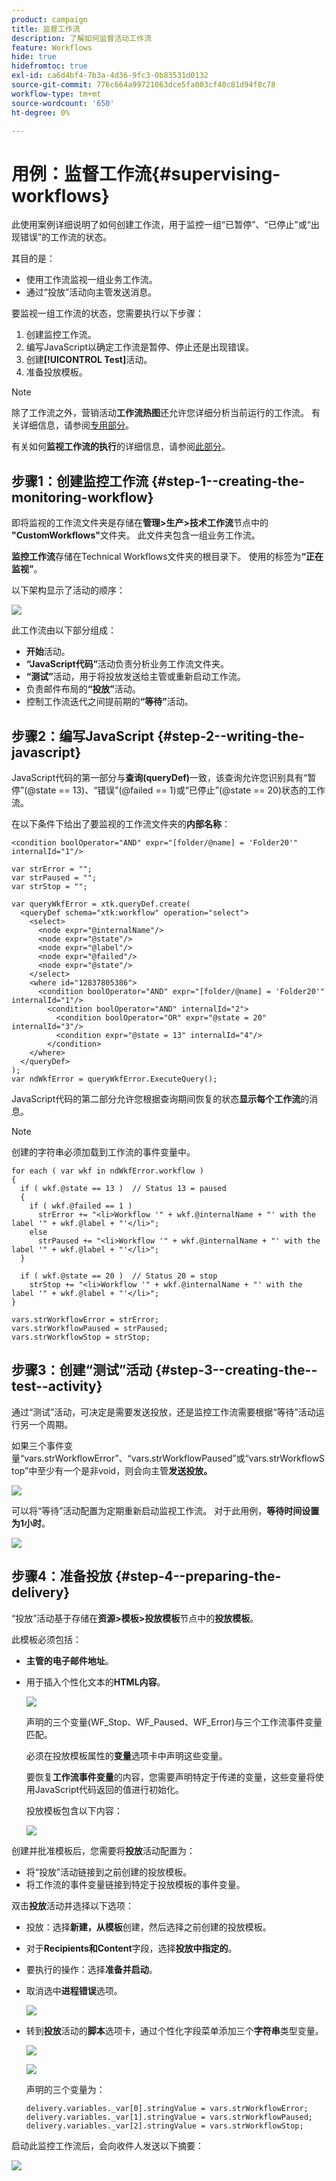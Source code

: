 ```yaml
---
product: campaign
title: 监督工作流
description: 了解如何监督活动工作流
feature: Workflows
hide: true
hidefromtoc: true
exl-id: ca6d4bf4-7b3a-4d36-9fc3-0b83531d0132
source-git-commit: 776c664a99721063dce5fa003cf40c81d94f8c78
workflow-type: tm+mt
source-wordcount: '650'
ht-degree: 0%

---
```


# 用例：监督工作流{#supervising-workflows}



此使用案例详细说明了如何创建工作流，用于监控一组“已暂停”、“已停止”或“出现错误”的工作流的状态。

其目的是：

* 使用工作流监视一组业务工作流。
* 通过“投放”活动向主管发送消息。

要监视一组工作流的状态，您需要执行以下步骤：

1. 创建监控工作流。
1. 编写JavaScript以确定工作流是暂停、停止还是出现错误。
1. 创建&#x200B;**[!UICONTROL Test]**&#x200B;活动。
1. 准备投放模板。

>[!NOTE]
>
>除了工作流之外，营销活动&#x200B;**工作流热图**&#x200B;还允许您详细分析当前运行的工作流。 有关详细信息，请参阅[专用部分](heatmap.md)。
>
>有关如何&#x200B;**监视工作流的执行**&#x200B;的详细信息，请参阅[此部分](monitoring-workflow-execution.md)。

## 步骤1：创建监控工作流 {#step-1--creating-the-monitoring-workflow}

即将监视的工作流文件夹是存储在&#x200B;**管理>生产>技术工作流**&#x200B;节点中的&#x200B;**&quot;CustomWorkflows&quot;**&#x200B;文件夹。 此文件夹包含一组业务工作流。

**监控工作流**&#x200B;存储在Technical Workflows文件夹的根目录下。 使用的标签为&#x200B;**“正在监视”**。

以下架构显示了活动的顺序：

![](assets/uc_monitoring_workflow_overview.png)

此工作流由以下部分组成：

* **开始**&#x200B;活动。
* **“JavaScript代码”**&#x200B;活动负责分析业务工作流文件夹。
* **“测试”**&#x200B;活动，用于将投放发送给主管或重新启动工作流。
* 负责邮件布局的&#x200B;**“投放”**&#x200B;活动。
* 控制工作流迭代之间提前期的&#x200B;**“等待”**&#x200B;活动。

## 步骤2：编写JavaScript {#step-2--writing-the-javascript}

JavaScript代码的第一部分与&#x200B;**查询(queryDef)**&#x200B;一致，该查询允许您识别具有“暂停”(@state == 13)、“错误”(@failed == 1)或“已停止”(@state == 20)状态的工作流。

在以下条件下给出了要监视的工作流文件夹的&#x200B;**内部名称**：

```
<condition boolOperator="AND" expr="[folder/@name] = 'Folder20'" internalId="1"/>
```

```
var strError = "";
var strPaused = "";
var strStop = "";

var queryWkfError = xtk.queryDef.create(
  <queryDef schema="xtk:workflow" operation="select">
    <select>
      <node expr="@internalName"/>
      <node expr="@state"/>
      <node expr="@label"/>
      <node expr="@failed"/>
      <node expr="@state"/>   
    </select>
    <where id="12837805386">
      <condition boolOperator="AND" expr="[folder/@name] = 'Folder20'" internalId="1"/>
        <condition boolOperator="AND" internalId="2">
          <condition boolOperator="OR" expr="@state = 20" internalId="3"/>
          <condition expr="@state = 13" internalId="4"/>
        </condition>  
    </where>
  </queryDef>
);
var ndWkfError = queryWkfError.ExecuteQuery(); 
```

JavaScript代码的第二部分允许您根据查询期间恢复的状态&#x200B;**显示每个工作流**&#x200B;的消息。

>[!NOTE]
>
>创建的字符串必须加载到工作流的事件变量中。

```
for each ( var wkf in ndWkfError.workflow ) 
{
  if ( wkf.@state == 13 )  // Status 13 = paused
  {
    if ( wkf.@failed == 1 )
      strError += "<li>Workflow '" + wkf.@internalName + "' with the label '" + wkf.@label + "'</li>";
    else
      strPaused += "<li>Workflow '" + wkf.@internalName + "' with the label '" + wkf.@label + "'</li>";
  }
  
  if ( wkf.@state == 20 )  // Status 20 = stop
    strStop += "<li>Workflow '" + wkf.@internalName + "' with the label '" + wkf.@label + "'</li>";
}

vars.strWorkflowError = strError;
vars.strWorkflowPaused = strPaused;
vars.strWorkflowStop = strStop;
```

## 步骤3：创建“测试”活动 {#step-3--creating-the--test--activity}

通过“测试”活动，可决定是需要发送投放，还是监控工作流需要根据“等待”活动运行另一个周期。

如果三个事件变量“vars.strWorkflowError”、“vars.strWorkflowPaused”或“vars.strWorkflowStop”中至少有一个是非void，则会向主管&#x200B;**发送投放。**

![](assets/uc_monitoring_workflow_test.png)

可以将“等待”活动配置为定期重新启动监视工作流。 对于此用例，**等待时间设置为1小时**。

![](assets/uc_monitoring_workflow_attente.png)

## 步骤4：准备投放 {#step-4--preparing-the-delivery}

“投放”活动基于存储在&#x200B;**资源>模板>投放模板**&#x200B;节点中的&#x200B;**投放模板**。

此模板必须包括：

* **主管的电子邮件地址**。
* 用于插入个性化文本的&#x200B;**HTML内容**。

  ![](assets/uc_monitoring_workflow_variables_diffusion.png)

  声明的三个变量(WF_Stop、WF_Paused、WF_Error)与三个工作流事件变量匹配。

  必须在投放模板属性的&#x200B;**变量**&#x200B;选项卡中声明这些变量。

  要恢复&#x200B;**工作流事件变量**&#x200B;的内容，您需要声明特定于传递的变量，这些变量将使用JavaScript代码返回的值进行初始化。

  投放模板包含以下内容：

  ![](assets/uc_monitoring_workflow_model_diffusion.png)

创建并批准模板后，您需要将&#x200B;**投放**&#x200B;活动配置为：

* 将“投放”活动链接到之前创建的投放模板。
* 将工作流的事件变量链接到特定于投放模板的事件变量。

双击&#x200B;**投放**&#x200B;活动并选择以下选项：

* 投放：选择&#x200B;**新建，从模板**&#x200B;创建，然后选择之前创建的投放模板。
* 对于&#x200B;**Recipients和Content**&#x200B;字段，选择&#x200B;**投放中指定的**。
* 要执行的操作：选择&#x200B;**准备并启动**。
* 取消选中&#x200B;**进程错误**&#x200B;选项。

  ![](assets/uc_monitoring_workflow_optionmodel.png)

* 转到&#x200B;**投放**&#x200B;活动的&#x200B;**脚本**&#x200B;选项卡，通过个性化字段菜单添加三个&#x200B;**字符串**&#x200B;类型变量。

  ![](assets/uc_monitoring_workflow_selectlinkvariables.png)

  ![](assets/uc_monitoring_workflow_linkvariables.png)

  声明的三个变量为：

  ```
  delivery.variables._var[0].stringValue = vars.strWorkflowError;
  delivery.variables._var[1].stringValue = vars.strWorkflowPaused;
  delivery.variables._var[2].stringValue = vars.strWorkflowStop; 
  ```

启动此监控工作流后，会向收件人发送以下摘要：

![](assets/uc_monitoring_workflow_mailfinal.png)
